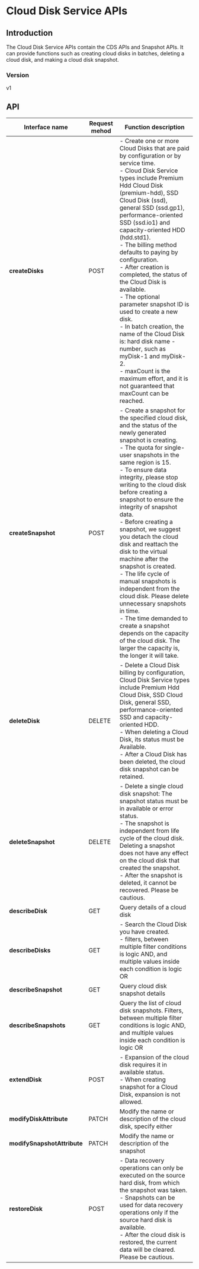 # Cloud Disk Service APIs


## Introduction
The Cloud Disk Service APIs contain the CDS APIs and Snapshot APIs. It can provide functions such as creating cloud disks in batches, deleting a cloud disk, and making a cloud disk snapshot.


### Version
v1


## API
|Interface name|Request mehod|Function description|
|---|---|---|
|**createDisks**|POST|-   Create one or more Cloud Disks that are paid by configuration or by service time.</br>-   Cloud Disk Service types include Premium Hdd Cloud Disk (premium-hdd), SSD Cloud Disk (ssd), general SSD (ssd.gp1), performance-oriented SSD (ssd.io1) and capacity-oriented HDD (hdd.std1). </br>-   The billing method defaults to paying by configuration.</br>-   After creation is completed, the status of the Cloud Disk is available.</br>-   The optional parameter snapshot ID is used to create a new disk.</br>-   In batch creation, the name of the Cloud Disk is: hard disk name -number, such as myDisk-1 and myDisk-2.</br>-   maxCount is the maximum effort, and it is not guaranteed that maxCount can be reached.</br>|
|**createSnapshot**|POST|-   Create a snapshot for the specified cloud disk, and the status of the newly generated snapshot is creating.</br>-   The quota for single-user snapshots in the same region is 15.</br>-   To ensure data integrity, please stop writing to the cloud disk before creating a snapshot to ensure the integrity of snapshot data.</br>-   Before creating a snapshot, we suggest you detach the cloud disk and reattach the disk to the virtual machine after the snapshot is created.</br>-   The life cycle of manual snapshots is independent from the cloud disk. Please delete unnecessary snapshots in time.</br>-   The time demanded to create a snapshot depends on the capacity of the cloud disk. The larger the capacity is, the longer it will take.</br>|
|**deleteDisk**|DELETE|-   Delete a Cloud Disk billing by configuration, Cloud Disk Service types include Premium Hdd Cloud Disk, SSD Cloud Disk, general SSD, performance-oriented SSD and capacity-oriented HDD. </br>-   When deleting a Cloud Disk, its status must be Available. </br>-   After a Cloud Disk has been deleted, the cloud disk snapshot can be retained. </br>|
|**deleteSnapshot**|DELETE|-   Delete a single cloud disk snapshot: The snapshot status must be in available or error status.</br>-   The snapshot is independent from life cycle of the cloud disk. Deleting a snapshot does not have any effect on the cloud disk that created the snapshot.</br>-   After the snapshot is deleted, it cannot be recovered. Please be cautious.</br>|
|**describeDisk**|GET|Query details of a cloud disk|
|**describeDisks**|GET|-   Search the Cloud Disk you have created. </br>-   filters, between multiple filter conditions is logic AND, and multiple values ​​inside each condition is logic OR</br>|
|**describeSnapshot**|GET|Query cloud disk snapshot details|
|**describeSnapshots**|GET|Query the list of cloud disk snapshots. Filters, between multiple filter conditions is logic AND, and multiple values ​​inside each condition is logic OR|
|**extendDisk**|POST|-   Expansion of the cloud disk requires it in available status.</br>-   When creating snapshot for a Cloud Disk, expansion is not allowed. </br>|
|**modifyDiskAttribute**|PATCH|Modify the name or description of the cloud disk, specify either|
|**modifySnapshotAttribute**|PATCH|Modify the name or description of the snapshot|
|**restoreDisk**|POST|-   Data recovery operations can only be executed on the source hard disk, from which the snapshot was taken.</br>-   Snapshots can be used for data recovery operations only if the source hard disk is available.</br>-   After the cloud disk is restored, the current data will be cleared. Please be cautious.</br>|
